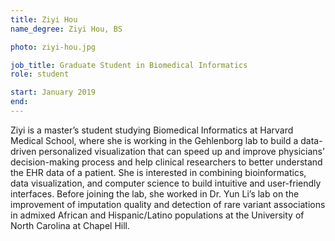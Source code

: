 ```yaml
---
title: Ziyi Hou
name_degree: Ziyi Hou, BS

photo: ziyi-hou.jpg

job_title: Graduate Student in Biomedical Informatics
role: student

start: January 2019
end:
---
```

Ziyi is a master’s student studying Biomedical Informatics at Harvard Medical School, where she is working in the Gehlenborg lab to build a data-driven personalized visualization that can speed up and improve physicians’ decision-making process and help clinical researchers to better understand the EHR data of a patient. She is interested in combining bioinformatics, data visualization, and computer science to build intuitive and user-friendly interfaces. Before joining the lab, she worked in Dr. Yun Li’s lab on the improvement of imputation quality and detection of rare variant associations in admixed African and Hispanic/Latino populations at the University of North Carolina at Chapel Hill.

